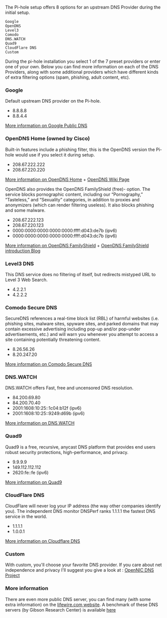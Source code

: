 The Pi-hole setup offers 8 options for an upstream DNS Provider during the initial setup.

```text
Google
OpenDNS
Level3
Comodo
DNS.WATCH
Quad9
CloudFlare DNS
Custom
```

During the pi-hole installation you select 1 of the 7 preset providers or enter one of your own. Below you can find more information on each of the DNS Providers, along with some additional providers which have different kinds of extra filtering options (spam, phishing, adult content, etc).  

### Google

Default upstream DNS provider on the Pi-hole.

- 8.8.8.8
- 8.8.4.4

[More information on Google Public DNS](https://developers.google.com/speed/public-dns/)

### OpenDNS Home (owned by Cisco)

Built-in features include a phishing filter, this is the OpenDNS version the Pi-hole would use if you select it during setup.

- 208.67.222.222
- 208.67.220.220

[More information on OpenDNS Home](https://use.opendns.com/) + [OpenDNS Wiki Page](https://en.wikipedia.org/wiki/OpenDNS)

OpenDNS also provides the OpenDNS FamilyShield (free)- option. The service blocks pornographic content, including our “Pornography,” “Tasteless,” and “Sexuality” categories, in addition to proxies and anonymizers (which can render filtering useless). It also blocks phishing and some malware.

- 208.67.222.123
- 208.67.220.123
- 0000:0000:0000:0000:0000:ffff:d043:de7b (ipv6)
- 0000:0000:0000:0000:0000:ffff:d043:dc7b (ipv6)

[More information on OpenDNS FamilyShield](https://store.opendns.com/setup/#/familyshield) + [OpenDNS FamilyShield introduction Blog](https://blog.opendns.com/2010/06/23/introducing-familyshield-parental-controls/)

### Level3 DNS

This DNS service does no filtering of itself, but redirects mistyped URL to Level 3 Web Search.

- 4.2.2.1
- 4.2.2.2

### Comodo Secure DNS

SecureDNS references a real-time block list (RBL) of harmful websites (i.e. phishing sites, malware sites, spyware sites, and parked domains that may contain excessive advertising including pop-up and/or pop-under advertisements, etc.) and will warn you whenever you attempt to access a site containing potentially threatening content.

- 8.26.56.26
- 8.20.247.20

[More information on Comodo Secure DNS](https://www.comodo.com/secure-dns/)

### DNS.WATCH

DNS.WATCH offers Fast, free and uncensored DNS resolution.

- 84.200.69.80
- 84.200.70.40
- 2001:1608:10:25::1c04:b12f (ipv6)
- 2001:1608:10:25::9249:d69b (ipv6)

[More information on DNS.WATCH](https://dns.watch/)

### Quad9

Quad9 is a free, recursive, anycast DNS platform that provides end users robust security protections, high-performance, and privacy.

- 9.9.9.9
- 149.112.112.112
- 2620:fe::fe (ipv6)

[More information on Quad9](https://www.quad9.net/about/)

### CloudFlare DNS

CloudFlare will never log your IP address (the way other companies identify you). The independent DNS monitor DNSPerf ranks 1.1.1.1 the fastest DNS service in the world.

- 1.1.1.1
- 1.0.0.1

[More information on Cloudflare DNS](https://cloudflare-dns.com/dns/#explanation)

### Custom

With custom, you'll choose your favorite DNS provider.
If you care about net independence and privacy I'll suggest you give a look at : [OpenNIC DNS Project](https://servers.opennic.org/)

### More information

There are even more public DNS server, you can find many (with some extra information) on the [lifewire.com website](https://www.lifewire.com/free-and-public-dns-servers-2626062). A benchmark of these DNS servers (by Gibson Research Center) is available [here](https://www.grc.com/dns/Benchmark.htm)
